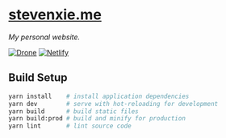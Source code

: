 # [stevenxie.me](https://stevenxie.me)

_My personal website._

[![Drone][drone-img]][drone]
[![Netlify][netlify-img]][netlify]

## Build Setup

```bash
yarn install    # install application dependencies
yarn dev        # serve with hot-reloading for development
yarn build      # build static files
yarn build:prod # build and minify for production
yarn lint       # lint source code
```

[drone]: https://ci.stevenxie.me/stevenxie/stevenxie.me
[drone-img]: https://ci.stevenxie.me/api/badges/stevenxie/stevenxie.me/status.svg
[netlify]: https://app.netlify.com/sites/stevenxie/deploys
[netlify-img]: https://api.netlify.com/api/v1/badges/b6c800ca-263f-4ee6-891e-92f20b723aa2/deploy-status
